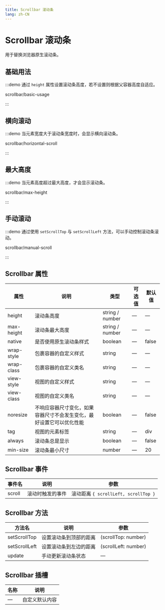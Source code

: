 ```yaml
---
title: Scrollbar 滚动条
lang: zh-CN
---
```


# Scrollbar 滚动条

用于替换浏览器原生滚动条。

## 基础用法

:::demo 通过 `height` 属性设置滚动条高度，若不设置则根据父容器高度自适应。

scrollbar/basic-usage

:::

## 横向滚动

:::demo 当元素宽度大于滚动条宽度时，会显示横向滚动条。

scrollbar/horizontal-scroll

:::

## 最大高度

:::demo 当元素高度超过最大高度，才会显示滚动条。

scrollbar/max-height

:::

## 手动滚动

:::demo 通过使用 `setScrollTop` 与 `setScrollLeft` 方法，可以手动控制滚动条滚动。

scrollbar/manual-scroll

:::

## Scrollbar 属性

| 属性         | 说明                                 | 类型              | 可选值 | 默认值   |
| ---------- | ---------------------------------- | --------------- | --- | ----- |
| height     | 滚动条高度                              | string / number | —   | —     |
| max-height | 滚动条最大高度                            | string / number | —   | —     |
| native     | 是否使用原生滚动条样式                        | boolean         | —   | false |
| wrap-style | 包裹容器的自定义样式                         | string          | —   | —     |
| wrap-class | 包裹容器的自定义类名                         | string          | —   | —     |
| view-style | 视图的自定义样式                           | string          | —   | —     |
| view-class | 视图的自定义类名                           | string          | —   | —     |
| noresize   | 不响应容器尺寸变化，如果容器尺寸不会发生变化，最好设置它可以优化性能 | boolean         | —   | false |
| tag        | 视图的元素标签                            | string          | —   | div   |
| always     | 滚动条总是显示                            | boolean         | —   | false |
| min-size   | 滚动条最小尺寸                            | number          | —   | 20    |

## Scrollbar 事件

| 事件名    | 说明       | 参数                               |
| ------ | -------- | -------------------------------- |
| scroll | 滚动时触发的事件 | 滚动距离 `{ scrollLeft, scrollTop }` |

## Scrollbar 方法

| 方法名           | 说明          | 参数                   |
| ------------- | ----------- | -------------------- |
| setScrollTop  | 设置滚动条到顶部的距离 | (scrollTop: number)  |
| setScrollLeft | 设置滚动条到左边的距离 | (scrollLeft: number) |
| update        | 手动更新滚动条状态   | —                    |

## Scrollbar 插槽

| 名称 | 说明      |
| -- | ------- |
| —  | 自定义默认内容 |

